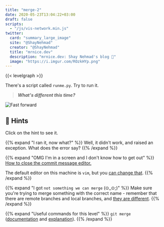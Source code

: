 ```yaml
---
title: "merge-2"
date: 2020-05-23T13:04:22+03:00
draft: false
scripts: 
  - "/js/vis-network.min.js"
twitter:
  card: "summary_large_image"
  site: "@ShayNehmad"
  creator: "@ShayNehmad"
  title: "mrnice.dev"
  description: "mrnice.dev: Shay Nehmad's blog 🧔"
  image: "https://i.imgur.com/ROzkHYp.png"
---
```


{{< levelgraph >}}

There's a script called `runme.py`. Try to run it.

> ***What's different this time?***

![Fast forward](https://media.giphy.com/media/xT5LMGz9PXEzZqvKmI/giphy.gif "Fast forward")

## 🧩 Hints

Click on the hint to see it.

{{% expand "I ran it, now what?" %}}
Well, it didn't work, and raised an exception. What does the error say?
{{% /expand %}}

{{% expand "OMG I'm in a screen and I don't know how to get out" %}}
[How to close the commit message editor.](https://stackoverflow.com/q/13239368/4119906)

The default editor on this machine is `vim`, but you [can change that](https://git-scm.com/book/en/v2/Customizing-Git-Git-Configuration#_core_editor).
{{% /expand %}}

{{% expand "I got `not something we can merge` (⊙_⊙;)" %}}
Make sure you're trying to merge something with the correct name - remember that there are remote branches and local branches, and [they are different](https://stackoverflow.com/a/16408515/4119906).
{{% /expand %}}

{{% expand "Useful commands for this level" %}}
`git merge` ([documentation](https://git-scm.com/docs/git-merge) and [explanation](https://git-scm.com/book/en/v2/Git-Branching-Basic-Branching-and-Merging)).
{{% /expand %}}
